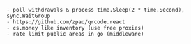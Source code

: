     - poll withdrawals & process time.Sleep(2 * time.Second), sync.WaitGroup
    - https://github.com/zpao/qrcode.react
    - cs.money like inventory (use free proxies)
    - rate limit public areas in go (middleware)


